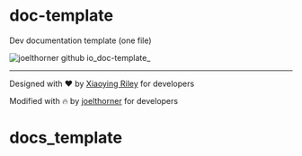 # doc-template
Dev documentation template (one file)

![joelthorner github io_doc-template_](https://github.com/joelthorner/doc-template/assets/16495000/ff9b1e71-97af-42d6-8fd8-fb53d875a64d)

------------------
Designed with ❤️ by [Xiaoying Riley](https://github.com/xriley) for developers

Modified with 🔥 by [joelthorner](https://github.com/joelthorner) for developers
# docs_template
